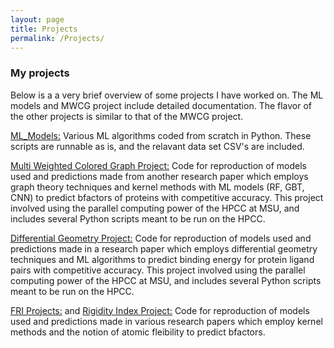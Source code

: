 ```yaml
---
layout: page
title: Projects
permalink: /Projects/
---
```


### My projects
Below is a a very brief overview of some projects I have worked on. The ML models and MWCG project include detailed documentation. The flavor of the other projects is similar to that of the MWCG project.

<a href="https://github.com/enigmaticlogic/Projects/tree/master/ML_models">ML_Models:</a> Various ML algorithms coded from scratch in Python. These scripts are runnable as is, and the relavant data set CSV's are included.

<a href="https://github.com/enigmaticlogic/Projects/tree/master/MWCG_Project">Multi Weighted Colored Graph Project:</a> Code for reproduction of models used and predictions made from another research paper which employs graph theory techniques and kernel methods with ML models (RF, GBT, CNN) to predict bfactors of proteins with competitive accuracy. This project involved using the parallel computing power of the HPCC at MSU, and includes several Python scripts meant to be run on the HPCC.

<a href="https://github.com/enigmaticlogic/Projects/tree/master/DG_Project">Differential Geometry Project:</a> Code for reproduction of models used and predictions made in a research paper which employs differential geometry techniques and ML algorithms to predict binding energy for protein ligand pairs with competitive accuracy. This project involved using the parallel computing power of the HPCC at MSU, and includes several Python scripts meant to be run on the HPCC.

<a href="https://github.com/enigmaticlogic/Projects/tree/master/FRI_projects">FRI Projects:</a> and <a href="https://github.com/enigmaticlogic/Projects/tree/master/Rig_Project">Rigidity Index Project:</a> Code for reproduction of models used and predictions made in various research papers which employ kernel methods and the notion of atomic fleibility to predict bfactors.
